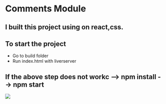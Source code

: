 
# Comments Module

## I built this project using on react,css.

## To start the project

  - Go to build folder
  - Run index.html with liverserver

## If the above step does not workc --> npm install --> npm start 
  
  ![](https://i.imgur.com/07B97d0.png)
